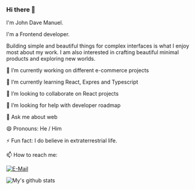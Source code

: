 ### Hi there 👋

I'm John Dave Manuel.

I'm a Frontend developer. 

Building simple and beautiful things for complex interfaces is what I enjoy most about my work. I am also interested in crafting beautiful minimal products and exploring new worlds.


🔭 I’m currently working on different e-commerce projects

🌱 I’m currently learning React, Expres and Typescript

👯 I’m looking to collaborate on React projects

🤔 I’m looking for help with developer roadmap

💬 Ask me about web

😄 Pronouns: He / Him

⚡ Fun fact:  I do believe in extraterrestrial life.

📫 How to reach me:

[![E-Mail](https://img.shields.io/badge/--email?label=E-mail&logo=Gmail&style=social)](mailto:jdmanuel242@gmail.com) 

![My's github stats](https://github-readme-stats.vercel.app/api?username=johndavemanuel&show_icons=true)
